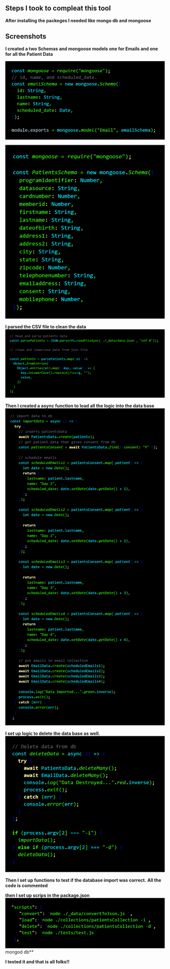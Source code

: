 ## Steps I took to compleat this tool

**After installing the packeges I needed like mongo db and mongoose**

## Screenshots

**I created a two Schemas and mongoose models one for Emails and one for all the Patient Data**

![alt text](screenshots2/modles.png "I created a two Schemas and mongoose models. One for Emails and one for all the Patient Data")

![alt text](screenshots2/pmodles.png "models ")

**I parsed the CSV file to clean the data**
![alt text](screenshots2/parsedData.png "New Project in mongod db")

**Then I created a async function to load all the logic into the data base**
![alt text](screenshots2/importPic.png "New Project in mongod db")

**I set up logic to delete the data base as well.**
![alt text](screenshots2/DeleteLogic.png "New Project in mongod db")

**Then I set up functions to test if the database import was correct.**
**All the code is commented**

**then I set up scrips in the package.json**
![alt text](screenshots2/scriptsPackage.png "New ")mongod db\*\*

**I tested it and that is all folks!!**

